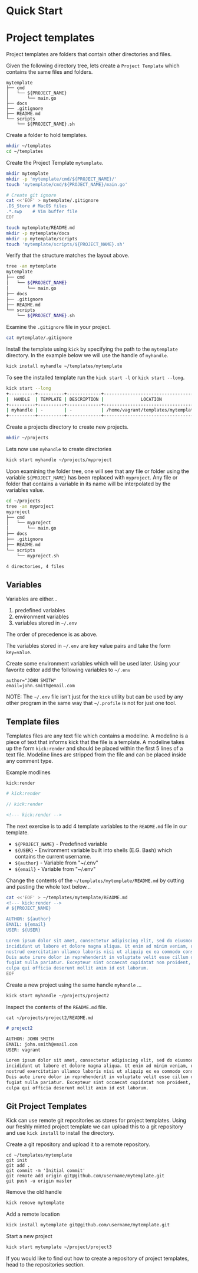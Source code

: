 # Quick Start

# Project templates

Project templates are folders that contain other directories and files.

Given the following directory tree, lets create a `Project Template` which contains the
same files and folders.

```
mytemplate
├── cmd
│   └── ${PROJECT_NAME}
│       └── main.go
├── docs
├── .gitignore
├── README.md
└── scripts
    └── ${PROJECT_NAME}.sh
```

Create a folder to hold templates.
```bash
mkdir ~/templates
cd ~/templates
```

Create the Project Template `mytemplate`.
```bash
mkdir mytemplate
mkdir -p 'mytemplate/cmd/${PROJECT_NAME}/'
touch 'mytemplate/cmd/${PROJECT_NAME}/main.go'

# Create git ignore
cat <<'EOF' > mytemplate/.gitignore
.DS_Store # MacOS files
.*.swp    # Vim buffer file
EOF

touch mytemplate/README.md
mkdir -p mytemplate/docs
mkdir -p mytemplate/scripts
touch 'mytemplate/scripts/${PROJECT_NAME}.sh'
```

Verify that the structure matches the layout above.
```bash
tree -an mytemplate
mytemplate
├── cmd
│   └── ${PROJECT_NAME}
│       └── main.go
├── docs
├── .gitignore
├── README.md
└── scripts
    └── ${PROJECT_NAME}.sh
```

Examine the `.gitignore` file in your project.
```bash
cat mytemplate/.gitignore
```

Install the template using `kick` by specifying the path to the `mytemplate`
directory. In the example below we will use the handle of `myhandle`.

```bash
kick install myhandle ~/templates/mytemplate
```

To see the installed template run the `kick start -l` or `kick start --long`.
```bash
kick start --long
+----------+----------+-------------+------------------------------------+
|  HANDLE  | TEMPLATE | DESCRIPTION |              LOCATION              |
+----------+----------+-------------+------------------------------------+
| myhandle | -        | -           | /home/vagrant/templates/mytemplate |
+----------+----------+-------------+------------------------------------+
```

Create a projects directory to create new projects.
```bash
mkdir ~/projects
```

Lets now use `myhandle` to create directories
```bash
kick start myhandle ~/projects/myproject
```

Upon examining the folder tree, one will see that any file or folder using the
variable `${PROJECT_NAME}` has been replaced with `myproject`. Any file or
folder that contains a variable in its name will be interpolated by the
variables value.
```bash
cd ~/projects
tree -an myproject
myproject
├── cmd
│   └── myproject
│       └── main.go
├── docs
├── .gitignore
├── README.md
└── scripts
    └── myproject.sh

4 directories, 4 files
```

## Variables

Variables are either...

1. predefined variables
1. environment variables
1. variables stored in `~/.env`

The order of precedence is as above.

The variables stored in `~/.env` are key value pairs and take the form
`key=value`.

Create some environment variables which will be used later. Using your favorite
editor add the following variables to `~/.env`
```text
author="JOHN SMITH"
email=john.smith@email.com
```

NOTE: The `~/.env` file isn't just for the `kick` utility but can be used by
any other program in the same way that `~/.profile` is not for just one tool.

## Template files

Templates files are any text file which contains a modeline. A modeline is a
piece of text that informs kick that the file is a template. A modeline takes up
the form `kick:render` and should be placed within the first 5 lines of a text
file. Modeline lines are stripped from the file and can be placed inside any
comment type.

Example modlines
```text
kick:render
```

```bash
# kick:render
```

```c
// kick:render
```

```html
<!--- kick:render -->
```

The next exercise is to add 4 template variables to the `README.md` file in our
template.  

* `${PROJECT_NAME}` - Predefined variable
* `${USER}`         - Environment variable built into shells (E.G. Bash) which
                      contains the current username.
* `${author}`       - Variable from "~/.env"
* `${email}`        - Variable from "~/.env"

Change the contents of the `~/templates/mytemplate/README.md` by cutting and
pasting the whole text below...

```bash
cat <<'EOF' > ~/templates/mytemplate/README.md
<!--- kick:render -->
# ${PROJECT_NAME} 

AUTHOR: ${author}
EMAIL: ${email}
USER: ${USER}

Lorem ipsum dolor sit amet, consectetur adipiscing elit, sed do eiusmod tempor
incididunt ut labore et dolore magna aliqua. Ut enim ad minim veniam, quis
nostrud exercitation ullamco laboris nisi ut aliquip ex ea commodo consequat.
Duis aute irure dolor in reprehenderit in voluptate velit esse cillum dolore eu
fugiat nulla pariatur. Excepteur sint occaecat cupidatat non proident, sunt in
culpa qui officia deserunt mollit anim id est laborum.
EOF
```

Create a new project using the same handle `myhandle` ...

```bash
kick start myhandle ~/projects/project2
```

Inspect the contents of the `README.md` file.

```
cat ~/projects/project2/README.md
```

```markdown
# project2

AUTHOR: JOHN SMITH
EMAIL: john.smith@email.com
USER: vagrant

Lorem ipsum dolor sit amet, consectetur adipiscing elit, sed do eiusmod tempor
incididunt ut labore et dolore magna aliqua. Ut enim ad minim veniam, quis
nostrud exercitation ullamco laboris nisi ut aliquip ex ea commodo consequat.
Duis aute irure dolor in reprehenderit in voluptate velit esse cillum dolore eu
fugiat nulla pariatur. Excepteur sint occaecat cupidatat non proident, sunt in
culpa qui officia deserunt mollit anim id est laborum.
```

## Git Project Templates

Kick can use remote git repositories as stores for project templates.  Using our
freshly minted project template we can upload this to a git repository and use
`kick install` to install the directory. 

Create a git repository and upload it to a remote repository.
```
cd ~/templates/mytemplate
git init
git add .
git commit -m 'Initial commit'
git remote add origin git@github.com/username/mytemplate.git
git push -u origin master
```

Remove the old handle
```bash
kick remove mytemplate
```

Add a remote location
```bash
kick install mytemplate git@github.com/username/mytemplate.git
```

Start a new project
```bash
kick start mytemplate ~/project/project3
```

If you would like to find out how to create a repository of project templates,
head to the repositories section.
